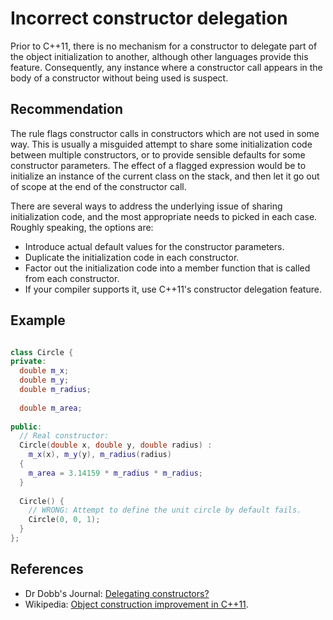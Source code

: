 # Incorrect constructor delegation
Prior to C++11, there is no mechanism for a constructor to delegate part of the object initialization to another, although other languages provide this feature. Consequently, any instance where a constructor call appears in the body of a constructor without being used is suspect.


## Recommendation
The rule flags constructor calls in constructors which are not used in some way. This is usually a misguided attempt to share some initialization code between multiple constructors, or to provide sensible defaults for some constructor parameters. The effect of a flagged expression would be to initialize an instance of the current class on the stack, and then let it go out of scope at the end of the constructor call.

There are several ways to address the underlying issue of sharing initialization code, and the most appropriate needs to picked in each case. Roughly speaking, the options are:

* Introduce actual default values for the constructor parameters.
* Duplicate the initialization code in each constructor.
* Factor out the initialization code into a member function that is called from each constructor.
* If your compiler supports it, use C++11's constructor delegation feature.

## Example
```cpp

class Circle {
private:
  double m_x;
  double m_y;
  double m_radius;
  
  double m_area;
  
public:
  // Real constructor:
  Circle(double x, double y, double radius) :
    m_x(x), m_y(y), m_radius(radius)
  {
    m_area = 3.14159 * m_radius * m_radius;
  }
  
  Circle() {
    // WRONG: Attempt to define the unit circle by default fails.
    Circle(0, 0, 1);
  }
};

```

## References
* Dr Dobb's Journal: [ Delegating constructors?](http://www.drdobbs.com/delegating-constructors/184401647)
* Wikipedia: [ Object construction improvement in C++11](http://en.wikipedia.org/wiki/C%2B%2B11#Object_construction_improvement).
